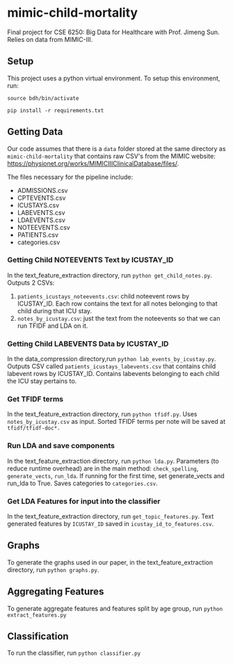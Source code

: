 # mimic-child-mortality
Final project for CSE 6250: Big Data for Healthcare with Prof. Jimeng Sun. Relies on data from MIMIC-III.

## Setup
This project uses a python virtual environment. To setup this environment, run:

`source bdh/bin/activate`

`pip install -r requirements.txt`

## Getting Data
Our code assumes that there is a `data` folder stored at the same directory as `mimic-child-mortality` that contains raw CSV's from the MIMIC website: https://physionet.org/works/MIMICIIIClinicalDatabase/files/.

The files necessary for the pipeline include:
* ADMISSIONS.csv
* CPTEVENTS.csv
* ICUSTAYS.csv
* LABEVENTS.csv
* LDAEVENTS.csv
* NOTEEVENTS.csv
* PATIENTS.csv
* categories.csv

### Getting Child NOTEEVENTS Text by ICUSTAY_ID
In the text_feature_extraction directory, run `python get_child_notes.py`. Outputs 2 CSVs:
1. `patients_icustays_noteevents.csv`: child noteevent rows by ICUSTAY_ID. Each row contains the text for all notes belonging to that child during that ICU stay.
2. `notes_by_icustay.csv`: just the text from the noteevents so that we can run TFIDF and LDA on it.

### Getting Child LABEVENTS Data by ICUSTAY_ID
In the data_compression directory,run `python lab_events_by_icustay.py`. Outputs CSV called `patients_icustays_labevents.csv` that contains child labevent rows by ICUSTAY_ID. Contains labevents belonging to each child the ICU stay pertains to.

### Get TFIDF terms
In the text_feature_extraction directory, run `python tfidf.py`. Uses `notes_by_icustay.csv` as input. Sorted TFIDF terms per note will be saved at `tfidf/tfidf-doc*.`

### Run LDA and save components
In the text_feature_extraction directory, run `python lda.py`. Parameters (to reduce runtime overhead) are in the main method: `check_spelling`, `generate_vects`, `run_lda`. If running for the first time, set generate_vects and run_lda to True. Saves categories to `categories.csv`.

### Get LDA Features for input into the classifier
In the text_feature_extraction directory, run `get_topic_features.py`. Text generated features by `ICUSTAY_ID` saved in `icustay_id_to_features.csv`.

## Graphs
To generate the graphs used in our paper, in the text_feature_extraction directory, run `python graphs.py`.

## Aggregating Features
To generate aggregate features and features split by age group, run `python extract_features.py`

## Classification
To run the classifier, run `python classifier.py`
